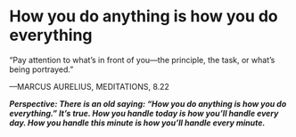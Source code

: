 # How you do anything is how you do everything

“Pay attention to what’s in front of you—the principle, the task, or what’s being portrayed.”

—MARCUS AURELIUS, MEDITATIONS, 8.22

***Perspective: There is an old saying: “How you do anything is how you do everything.” It’s true. How you handle today is how you’ll handle every day. How you handle this minute is how you’ll handle every minute.***